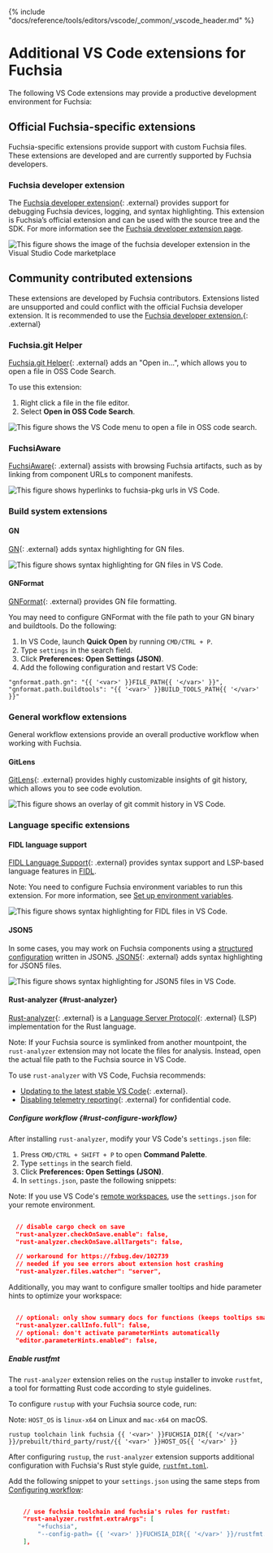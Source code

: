 {% include "docs/reference/tools/editors/vscode/_common/_vscode_header.md" %}

# Additional VS Code extensions for Fuchsia

The following VS Code extensions may provide a productive development environment
for Fuchsia:

## Official Fuchsia-specific extensions

Fuchsia-specific extensions provide support with custom Fuchsia files. These extensions are developed
and are currently supported by Fuchsia developers.

### Fuchsia developer extension

The [Fuchsia developer extension][extension-link]{: .external} provides support for debugging
Fuchsia devices, logging, and syntax highlighting. This extension is Fuchsia’s official extension 
and can be used with the source tree and the SDK. For more information see the 
[Fuchsia developer extension page][extension-install].

<img class="vscode-image vscode-image-center"
     alt="This figure shows the image of the fuchsia developer extension in the Visual Studio Code marketplace"
     src="images/extensions/extension-page.png">

## Community contributed extensions

These extensions are developed by Fuchsia contributors. Extensions listed are unsupported 
and could conflict with the official Fuchsia developer extension. It is recommended to use 
the [Fuchsia developer extension.][extension-link]{: .external} 

### Fuchsia.git Helper

[Fuchsia.git Helper](https://marketplace.visualstudio.com/items?itemName=jwing.fuchsia-git-helper){: .external}
adds an "Open in...", which allows you to open a file in OSS Code Search.

To use this extension:

1. Right click a file in the file editor.
1. Select **Open in OSS Code Search**.

<img class="vscode-image vscode-image-center"
     alt="This figure shows the VS Code menu to open a file in OSS code search."
     src="images/extensions/fuchsia-git-helper.png"/>

### FuchsiAware

[FuchsiAware](https://marketplace.visualstudio.com/items?itemName=RichKadel.fuchsiaware){: .external}
assists with browsing Fuchsia artifacts, such as by linking from component URLs to component manifests.

<img class="vscode-image vscode-image-center"
     alt="This figure shows hyperlinks to fuchsia-pkg urls in VS Code."
     src="images/extensions/fuchsiaware.png"/>

### Build system extensions

#### GN

[GN](https://marketplace.visualstudio.com/items?itemName=npclaudiu.vscode-gn){: .external}
adds syntax highlighting for GN files.

<img class="vscode-image vscode-image-center"
     alt="This figure shows syntax highlighting for GN files in VS Code."
     src="images/extensions/gn.png"/>

#### GNFormat

[GNFormat](https://marketplace.visualstudio.com/items?itemName=persidskiy.vscode-gnformat){: .external}
provides GN file formatting.

You may need to configure GNFormat with the file path to your GN binary and buildtools.
Do the following:

1. In VS Code, launch **Quick Open** by running `CMD/CTRL + P`.
1. Type `settings` in the search field.
1. Click **Preferences: Open Settings (JSON)**.
1. Add the following configuration and restart VS Code:

```json5
"gnformat.path.gn": "{{ '<var>' }}FILE_PATH{{ '</var>' }}",
"gnformat.path.buildtools": "{{ '<var>' }}BUILD_TOOLS_PATH{{ '</var>' }}"
```

### General workflow extensions

General workflow extensions provide an overall productive workflow when working with Fuchsia.

#### GitLens

[GitLens](https://marketplace.visualstudio.com/items?itemName=eamodio.gitlens){: .external}
provides highly customizable insights of git history, which allows you to see code evolution.

<img class="vscode-image vscode-image-center"
     alt="This figure shows an overlay of git commit history in VS Code."
     src="images/extensions/gitlens.png"/>

### Language specific extensions

#### FIDL language support

[FIDL Language Support](https://marketplace.visualstudio.com/items?itemName=fuchsia-authors.language-fidl){: .external}
provides syntax support and LSP-based language features in [FIDL][fidl].

Note: You need to configure Fuchsia environment variables to run this extension. For more information, see [Set up environment variables][set-up-env].

<img class="vscode-image vscode-image-center"
     alt="This figure shows syntax highlighting for FIDL files in VS Code."
     src="images/extensions/fidl-pack.png"/>

#### JSON5

In some cases, you may work on Fuchsia components using a
[structured configuration][structured-config-json5] written in JSON5.
[JSON5](https://marketplace.visualstudio.com/items?itemName=mrmlnc.vscode-json5){: .external}
adds syntax highlighting for JSON5 files.

<img class="vscode-image vscode-image-center"
     alt="This figure shows syntax highlighting for JSON5 files in VS Code."
     src="images/extensions/json5.png"/>

#### Rust-analyzer {#rust-analyzer}

[Rust-analyzer](https://marketplace.visualstudio.com/items?itemName=matklad.rust-analyzer){: .external}
is a [Language Server Protocol][lsp-definition]{: .external} (LSP)
implementation for the Rust language.

Note: If your Fuchsia source is symlinked from another mountpoint, the
`rust-analyzer` extension may not locate the files for analysis.
Instead, open the actual file path to the Fuchsia source in VS Code.

To use `rust-analyzer` with VS Code, Fuchsia recommends:

* [Updating to the latest stable VS Code][vscode-update]{: .external}.
* [Disabling telemetry reporting][vscode-disable-telemetry]{: .external} for confidential code.

##### Configure workflow {#rust-configure-workflow}

After installing `rust-analyzer`, modify your
VS Code's `settings.json` file:

1. Press `CMD/CTRL + SHIFT + P` to open **Command Palette**.
1. Type `settings` in the search field.
1. Click **Preferences: Open Settings (JSON)**.
1. In `settings.json`, paste the following snippets:

Note: If you use VS Code's [remote workspaces][vscode-remote-workspaces], use the `settings.json`
for your remote environment.

```json

  // disable cargo check on save
  "rust-analyzer.checkOnSave.enable": false,
  "rust-analyzer.checkOnSave.allTargets": false,

  // workaround for https://fxbug.dev/102739
  // needed if you see errors about extension host crashing
  "rust-analyzer.files.watcher": "server",
```

Additionally, you may want to configure smaller tooltips and hide parameter hints to optimize your
workspace:

```json

  // optional: only show summary docs for functions (keeps tooltips small)
  "rust-analyzer.callInfo.full": false,
  // optional: don't activate parameterHints automatically
  "editor.parameterHints.enabled": false,

```

##### Enable rustfmt

The `rust-analyzer` extension relies on the `rustup` installer to invoke `rustfmt`,
a tool for formatting Rust code according to style guidelines.

To configure `rustup` with your Fuchsia source code, run:

Note: `HOST_OS` is `linux-x64` on Linux and `mac-x64` on macOS.

```posix-terminal
rustup toolchain link fuchsia {{ '<var>' }}FUCHSIA_DIR{{ '</var>' }}/prebuilt/third_party/rust/{{ '<var>' }}HOST_OS{{ '</var>' }}
```

After configuring `rustup`, the `rust-analyzer` extension supports additional configuration
with Fuchsia's Rust style guide, [`rustfmt.toml`](/rustfmt.toml).

Add the following snippet to your `settings.json` using the same steps
from [Configuring workflow](#rust-configure-workflow):

```json

    // use fuchsia toolchain and fuchsia's rules for rustfmt:
    "rust-analyzer.rustfmt.extraArgs": [
        "+fuchsia",
        "--config-path= {{ '<var>' }}FUCHSIA_DIR{{ '</var>' }}/rustfmt.toml"
    ],

```

<!-- Reference links -->

[set-up-env]: /docs/get-started/get_fuchsia_source.md#set-up-environment-variables
[fidl]: /docs/development/languages/fidl/README.md
[rust-analyzer-latest]: https://github.com/rust-analyzer/rust-analyzer/releases
[vscode-extension-guide]: /docs/reference/tools/editors/vscode/extensions.md#rust-analyzer
[vscode-download]: https://code.visualstudio.com/Download
[vscode-update]:  https://vscode-docs.readthedocs.io/en/stable/supporting/howtoupdate/
[vscode-disable-telemetry]: https://code.visualstudio.com/docs/getstarted/telemetry#_disable-telemetry-reporting
[vscode-rust-analyzer]: https://marketplace.visualstudio.com/items?itemName=matklad.rust-analyzer
[vscode-downgrade]: https://code.visualstudio.com/updates/v1_30#_install-previous-versions
[supported-rust-analyzer-version]: /docs/development/languages/rust/editors.md#supported-rust-analyzer-version
[lsp-definition]: https://microsoft.github.io/language-server-protocol/
[vscode-remote-workspaces]: /docs/reference/tools/editors/vscode/remote-workspaces.md
[extension-install]: /docs/reference/tools/editors/vscode/fuchsia-ext-install.md
[extension-link]: https://marketplace.visualstudio.com/items?itemName=fuchsia-authors.vscode-fuchsia
[structured-config-json5]: /docs/development/components/configuration/structured_config.md
